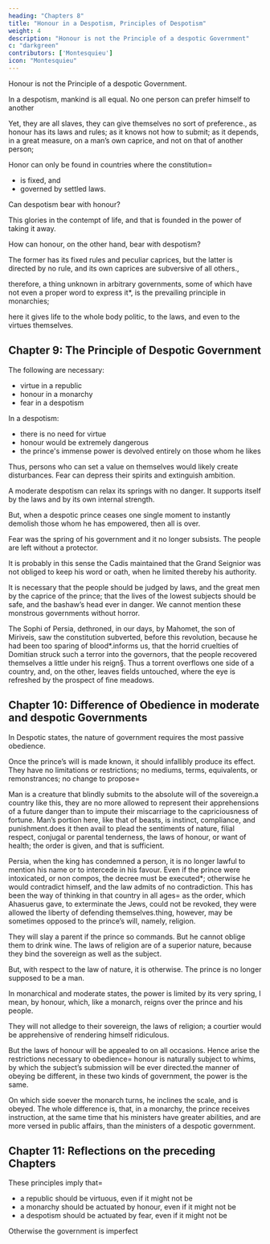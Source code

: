 ```yaml
---
heading: "Chapters 8"
title: "Honour in a Despotism, Principles of Despotism"
weight: 4
description: "Honour is not the Principle of a despotic Government"
c: "darkgreen"
contributors: ['Montesquieu']
icon: "Montesquieu"
---
```





Honour is not the Principle of a despotic Government.

In a despotism, mankind is all equal. No one person can prefer himself to another

Yet, they are all slaves, they can give themselves no sort of preference., as honour has its laws and rules; as it knows not how to submit; as it depends, in a great measure, on a man’s own caprice, and not on that of another person; 

Honor can only be found in countries where the constitution= 
- is fixed, and
- governed by settled laws.

Can despotism bear with honour? 

This glories in the contempt of life, and that is founded in the power of taking it away. 

How can honour, on the other hand, bear with despotism? 

The former has its fixed rules and peculiar caprices, but the latter is directed by no rule, and its own caprices are subversive of all others., 

therefore, a thing unknown in arbitrary governments, some of which have not even a proper word to express it*, is the prevailing principle in monarchies; 

here it gives life to the whole body politic, to the laws, and even to the virtues themselves.


## Chapter 9: The Principle of Despotic Government

The following are necessary:
- virtue in a republic
- honour in a monarchy
- fear in a despotism

In a despotism:
- there is no need for virtue
- honour would be extremely dangerous
- the prince's immense power is devolved entirely on those whom he likes 

Thus, persons who can set a value on themselves would likely create disturbances. Fear can depress their spirits and extinguish ambition.

A moderate despotism can relax its springs with no danger. It supports itself by the laws and by its own internal strength. 

But, when a despotic prince ceases one single moment to instantly demolish those whom he has empowered, then all is over. 

Fear was the spring of his government and it no longer subsists. The people are left without a protector.

It is probably in this sense the Cadis maintained that the Grand Seignior was not obliged to keep his word or oath, when he limited thereby his authority.

It is necessary that the people should be judged by laws, and the great men by the caprice of the prince; that the lives of the lowest subjects should be safe, and the bashaw’s head ever in danger. We cannot mention these monstrous governments without horror. 

The Sophi of Persia, dethroned, in our days, by Mahomet, the son of Miriveis, saw the constitution subverted, before this revolution, because he had been too sparing of blood*.informs us, that the horrid cruelties of Domitian struck such a terror into the governors, that the people recovered themselves a little under his reign§. Thus a torrent overflows one side of a country, and, on the other, leaves fields untouched, where the eye is refreshed by the prospect of fine meadows.



## Chapter 10: Difference of Obedience in moderate and despotic Governments

In Despotic states, the nature of government requires the most passive obedience.

Once the prince’s will is made known, it should infallibly produce its effect. They have no limitations or restrictions; no mediums, terms, equivalents, or remonstrances; no change to propose=  

Man is a creature that blindly submits to the absolute will of the sovereign.a country like this, they are no more allowed to represent their apprehensions of a future danger than to impute their miscarriage to the capriciousness of fortune. Man’s portion here, like that of beasts, is instinct, compliance, and punishment.does it then avail to plead the sentiments of nature, filial respect, conjugal or parental tenderness, the laws of honour, or want of health; the order is given, and that is sufficient.

Persia, when the king has condemned a person, it is no longer lawful to mention his name or to intercede in his favour. Even if the prince were intoxicated, or non compos, the decree must be executed*; otherwise he would contradict himself, and the law admits of no contradiction. This has been the way of thinking in that country in all ages=  as the order, which Ahasuerus gave, to exterminate the Jews, could not be revoked, they were allowed the liberty of defending themselves.thing, however, may be sometimes opposed to the prince’s will, namely, religion. 

They will slay a parent if the prince so commands. But he cannot oblige them to drink wine. The laws of religion are of a superior nature, because they bind the sovereign as well as the subject. 

But, with respect to the law of nature, it is otherwise. The prince is no longer supposed to be a man. 

In monarchical and moderate states, the power is limited by its very spring, I mean, by honour, which, like a monarch, reigns over the prince and his people. 

They will not alledge to their sovereign, the laws of religion; a courtier would be apprehensive of rendering himself ridiculous. 

But the laws of honour will be appealed to on all occasions. Hence arise the restrictions necessary to obedience=  honour is naturally subject to whims, by which the subject’s submission will be ever directed.the manner of obeying be different, in these two kinds of government, the power is the same. 

On which side soever the monarch turns, he inclines the scale, and is obeyed. The whole difference is, that, in a monarchy, the prince receives instruction, at the same time that his ministers have greater abilities, and are more versed in public affairs, than the ministers of a despotic government.



## Chapter 11: Reflections on the preceding Chapters

These principles imply that= 

- a republic should be virtuous, even if it might not be
- a monarchy should be actuated by honour, even if it might not be
- a despotism should be actuated by fear, even if it might not be

<!-- =  nor does it prove, that, in a particular , they are actuated by honour; or, in a particular despotic government, by fear; but that they ought to be directed by these principles,  -->

Otherwise the government is imperfect
